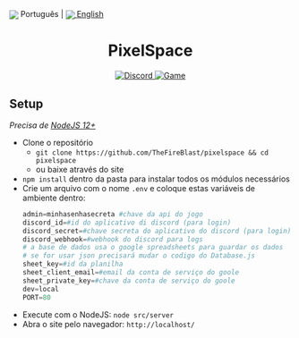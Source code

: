 <div>
	<span>
        <img src="https://www.countryflags.io/br/flat/16.png" style="vertical-align:middle">
        <span>Português</span>
    </span>
    |
	<a href="README.en.md">
        <img src="https://www.countryflags.io/us/flat/16.png" style="vertical-align:middle">
        <span>English</span>
    </a>
</div>

<h1 align="center">PixelSpace</h1>
<p align="center">
    <a href="https://discord.gg/AVASQ78">
        <img src="https://img.shields.io/discord/696559475204554752.svg?label=Discord&logo=discord" alt="Discord"/>
    </a>
    <a href="https://pixelspace.glitch.me/">
        <img src="https://img.shields.io/badge/dynamic/json.svg?label=PixelSpace&url=https://pxspace.herokuapp.com/online&query=online&suffix=%20online" alt="Game"/>
    </a>
</p>

## Setup
*Precisa de [NodeJS 12+](https://nodejs.org/)*

- Clone o repositório
  - `git clone https://github.com/TheFireBlast/pixelspace && cd pixelspace`
  - ou baixe através do site
- `npm install` dentro da pasta para instalar todos os módulos necessários
- Crie um arquivo com o nome `.env` e coloque estas variáveis de ambiente dentro:
    ```py
    admin=minhasenhasecreta #chave da api do jogo
    discord_id=#id do aplicativo di discord (para login)
    discord_secret=#chave secreta do aplicativo do discord (para login)
    discord_webhook=#webhook do discord para logs
    # a base de dados usa o google spreadsheets para guardar os dados
    # se for usar json precisará mudar o codigo do Database.js
    sheet_key=#id da planilha
    sheet_client_email=#email da conta de serviço do goole
    sheet_private_key=#chave da conta de serviço do goole
    dev=local
    PORT=80
    ```
- Execute com o NodeJS: `node src/server`
- Abra o site pelo navegador: `http://localhost/`
